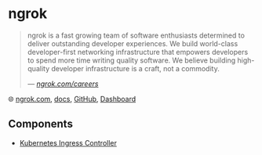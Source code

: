 # ngrok

> ngrok is a fast growing team of software enthusiasts determined to deliver outstanding developer experiences. We build world-class developer-first networking infrastructure that empowers developers to spend more time writing quality software. We believe building high-quality developer infrastructure is a craft, not a commodity.
>
> &mdash; <cite>[ngrok.com/careers](https://ngrok.com/careers)</cite>

🌐 [ngrok.com](https://ngrok.com/), [docs](https://ngrok.com/docs/what-is-ngrok/), [GitHub](https://github.com/ngrok), [Dashboard](https://dashboard.ngrok.com/)

## Components

* [Kubernetes Ingress Controller](ngrok-ingress-controller.md)

